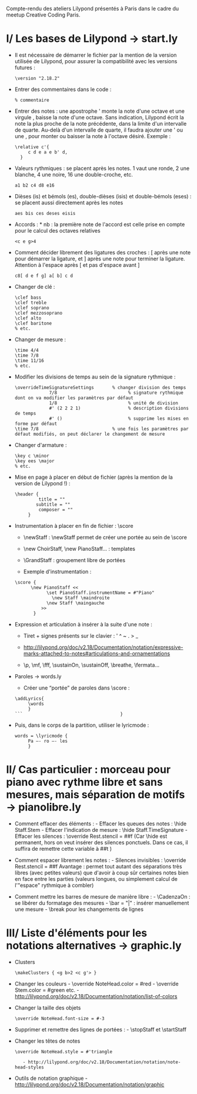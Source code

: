 Compte-rendu des ateliers Lilypond présentés à Paris dans le cadre du meetup Creative Coding Paris. 


# I/ Les bases de Lilypond   →   start.ly

- Il est nécessaire de démarrer le fichier par la mention de la version utilisée de Lilypond, pour assurer la compatibilité avec les versions futures :

   ``` 
   \version "2.18.2"
   ```

- Entrer des commentaires dans le code : 

   ```
   % commentaire
   ```

- Entrer des notes :
une apostrophe ' monte la note d'une octave et une virgule 
, baisse la note d'une octave. Sans indication, Lilypond écrit la note la plus proche de la note précédente, dans la limite d'un intervalle de quarte. Au-delà d'un intervalle de quarte, il faudra ajouter une ' ou une , pour monter ou baisser la note à l'octave désiré.
                          Exemple :

   ```  
   \relative c'{
        c d e a e b' d,                           
     }
   ```

- Valeurs rythmiques : se placent après les notes. 1 vaut une ronde, 2 une blanche, 4 une noire, 16 une double-croche, etc.

   ``` 
   a1 b2 c4 d8 e16
   ```

- Dièses (is) et bémols (es), double-dièses (isis) et double-bémols (eses) : se placent aussi directement après les notes

   ``` 
   aes bis ces deses eisis
   ```

- Accords : 
		* nb : la première note de l'accord est celle prise en compte pour le calcul des octaves relatives

   ```
   <c e g>4
   ```

- Comment décider librement des ligatures des croches : [ après une note pour démarrer la ligature, et ] après une note pour terminer la ligature. Attention à l'espace après [ et pas d'espace avant ]
   ```
   c8[ d e f g] a[ b] c d 
   ```

- Changer de clé :
   ``` 
  \clef bass
  \clef treble
  \clef soprano
  \clef mezzosoprano
  \clef alto
  \clef baritone
  % etc.
  ```

 - Changer de mesure : 
   ```
   \time 4/4
   \time 7/8
   \time 11/16
   % etc.
   ```

- Modifier les divisions de temps au sein de la signature rythmique :

   ```
   \overrideTimeSignatureSettings       % changer division des temps
    			7/8                           % signature rythmique dont on va modifier les paramètres par défaut
    			1/8                           % unité de division
    			#' (2 2 2 1)                  % description divisions de temps
    			#' ()                         % supprime les mises en forme par défaut
   \time 7/8                            % une fois les paramètres par défaut modifiés, on peut déclarer le changement de mesure
   ```

- Changer d'armature :
   ```
   \key c \minor
   \key ees \major
   % etc.
   ```


- Mise en page à placer en début de fichier (après la mention de la version de Lilypond !) :
   ```
   \header {
	        title = ""
	       subtitle = ""
	        composer = ""
    	}
   ```

- Instrumentation à placer en fin de fichier : \score

     - \newStaff : \newStaff permet de créer une portée au sein de \score
     - \new ChoirStaff, \new PianoStaff... : templates
     - \GrandStaff : groupement libre de portées

     - Exemple d'instrumentation : 

   ```
   \score {
         \new PianoStaff <<
    	       \set PianoStaff.instrumentName = #"Piano"                                            
    		     \new Staff \maindroite
    	       \new Staff \maingauche
             >>
          }
   ```
 

- Expression et articulation à insérer à la suite d'une note :

     - Tiret + signes présents sur le clavier : ' ^ ~ . > _ 

     - http://lilypond.org/doc/v2.18/Documentation/notation/expressive-marks-attached-to-notes#articulations-and-ornamentations

     - \p, \mf, \fff, \sustainOn, \sustainOff, \breathe, \fermata...


- Paroles →  words.ly
     - Créer une “portée” de paroles dans \score : 

   ```
   \addLyrics{ 
        \words
        }
   ```                                     }
   
- Puis, dans le corps de la partition, utiliser le lyricmode : 
   ```
   words = \lyricmode {
        Pa –- ro –- les
        }
   ```
      


# II/ Cas particulier : morceau pour piano avec rythme libre et sans mesures, mais séparation de motifs →  pianolibre.ly

- Comment effacer des éléments :
        - Effacer les queues des notes : \hide Staff.Stem
        - Effacer l'indication de mesure : \hide Staff.TimeSignature
        - Effacer les silences : \override Rest.stencil = ##f                                             		(Car \hide est permanent, hors on veut insérer des silences ponctuels. Dans ce cas, il suffira de remettre cette variable à ##t )

- Comment espacer librement les notes :
        - Silences invisibles : \override Rest.stencil = ##f
		Avantage : permet tout autant des séparations très libres (avec petites valeurs) que d'avoir à coup sûr certaines notes bien en face entre les parties (valeurs longues, ou simplement calcul de l'"espace" rythmique à combler)

- Comment mettre les barres de mesure de manière libre :
        - \CadenzaOn : se libérer du formatage des mesures
        - \bar = "|" : insérer manuellement une mesure
        - \break pour les changements de lignes




# III/ Liste d'éléments pour les notations alternatives →  graphic.ly

- Clusters
   ```
   \makeClusters { <g b>2 <c g'> }
   ```

- Changer les couleurs
         - \override NoteHead.color = #red
         - \override Stem.color = #green
         etc.
         - http://lilypond.org/doc/v2.18/Documentation/notation/list-of-colors

- Changer la taille des objets
   ```
   \override NoteHead.font-size = #-3
   ```

- Supprimer et remettre des lignes de portées :
         - \stopStaff et \startStaff

- Changer les têtes de notes
   ```
   \override NoteHead.style = #'triangle
   ```
         - http://lilypond.org/doc/v2.18/Documentation/notation/note-head-styles

- Outils de notation graphique
         - http://lilypond.org/doc/v2.18/Documentation/notation/graphic
